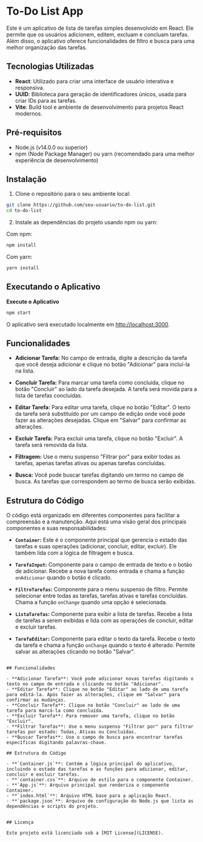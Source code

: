 
# To-Do List App

Este é um aplicativo de lista de tarefas simples desenvolvido em React. Ele permite que os usuários adicionem, editem, excluam e concluam tarefas. Além disso, o aplicativo oferece funcionalidades de filtro e busca para uma melhor organização das tarefas.

## Tecnologias Utilizadas

- **React**: Utilizado para criar uma interface de usuário interativa e responsiva.
- **UUID**: Biblioteca para geração de identificadores únicos, usada para criar IDs para as tarefas.
- **Vite**: Build tool e ambiente de desenvolvimento para projetos React modernos.

## Pré-requisitos

- Node.js (v14.0.0 ou superior)
- npm (Node Package Manager) ou yarn (recomendado para uma melhor experiência de desenvolvimento)

## Instalação

1. Clone o repositório para o seu ambiente local:

```bash
git clone https://github.com/seu-usuario/to-do-list.git
cd to-do-list
```

2. Instale as dependências do projeto usando npm ou yarn:

Com npm:

```bash
npm install
```

Com yarn:

```bash
yarn install
```

## Executando o Aplicativo

 **Execute o Aplicativo**

   ```bash
   npm start
   ```

   O aplicativo será executado localmente em [http://localhost:3000](http://localhost:3000).

## Funcionalidades

- **Adicionar Tarefa:** No campo de entrada, digite a descrição da tarefa que você deseja adicionar e clique no botão "Adicionar" para incluí-la na lista.

- **Concluir Tarefa:** Para marcar uma tarefa como concluída, clique no botão "Concluir" ao lado da tarefa desejada. A tarefa será movida para a lista de tarefas concluídas.

- **Editar Tarefa:** Para editar uma tarefa, clique no botão "Editar". O texto da tarefa será substituído por um campo de edição onde você pode fazer as alterações desejadas. Clique em "Salvar" para confirmar as alterações.

- **Excluir Tarefa:** Para excluir uma tarefa, clique no botão "Excluir". A tarefa será removida da lista.

- **Filtragem:** Use o menu suspenso "Filtrar por" para exibir todas as tarefas, apenas tarefas ativas ou apenas tarefas concluídas.

- **Busca:** Você pode buscar tarefas digitando um termo no campo de busca. As tarefas que correspondem ao termo de busca serão exibidas.

## Estrutura do Código

O código está organizado em diferentes componentes para facilitar a compreensão e a manutenção. Aqui está uma visão geral dos principais componentes e suas responsabilidades:

- **`Container`:** Este é o componente principal que gerencia o estado das tarefas e suas operações (adicionar, concluir, editar, excluir). Ele também lida com a lógica de filtragem e busca.

- **`TarefaInput`:** Componente para o campo de entrada de texto e o botão de adicionar. Recebe a nova tarefa como entrada e chama a função `onAdicionar` quando o botão é clicado.

- **`FiltroTarefas`:** Componente para o menu suspenso de filtro. Permite selecionar entre todas as tarefas, tarefas ativas e tarefas concluídas. Chama a função `onChange` quando uma opção é selecionada.

- **`ListaTarefas`:** Componente para exibir a lista de tarefas. Recebe a lista de tarefas a serem exibidas e lida com as operações de concluir, editar e excluir tarefas.

- **`TarefaEditar`:** Componente para editar o texto da tarefa. Recebe o texto da tarefa e chama a função `onChange` quando o texto é alterado. Permite salvar as alterações clicando no botão "Salvar".


```

## Funcionalidades

- **Adicionar Tarefa**: Você pode adicionar novas tarefas digitando o texto no campo de entrada e clicando no botão "Adicionar".
- **Editar Tarefa**: Clique no botão "Editar" ao lado de uma tarefa para editá-la. Após fazer as alterações, clique em "Salvar" para confirmar as mudanças.
- **Concluir Tarefa**: Clique no botão "Concluir" ao lado de uma tarefa para marcá-la como concluída.
- **Excluir Tarefa**: Para remover uma tarefa, clique no botão "Excluir".
- **Filtrar Tarefas**: Use o menu suspenso "Filtrar por" para filtrar tarefas por estado: Todas, Ativas ou Concluídas.
- **Buscar Tarefas**: Use o campo de busca para encontrar tarefas específicas digitando palavras-chave.

## Estrutura do Código

- **`Container.js`**: Contém a lógica principal do aplicativo, incluindo o estado das tarefas e as funções para adicionar, editar, concluir e excluir tarefas.
- **`container.css`**: Arquivo de estilo para o componente Container.
- **`App.js`**: Arquivo principal que renderiza o componente Container.
- **`index.html`**: Arquivo HTML base para a aplicação React.
- **`package.json`**: Arquivo de configuração do Node.js que lista as dependências e scripts do projeto.


## Licença

Este projeto está licenciado sob a [MIT License](LICENSE).